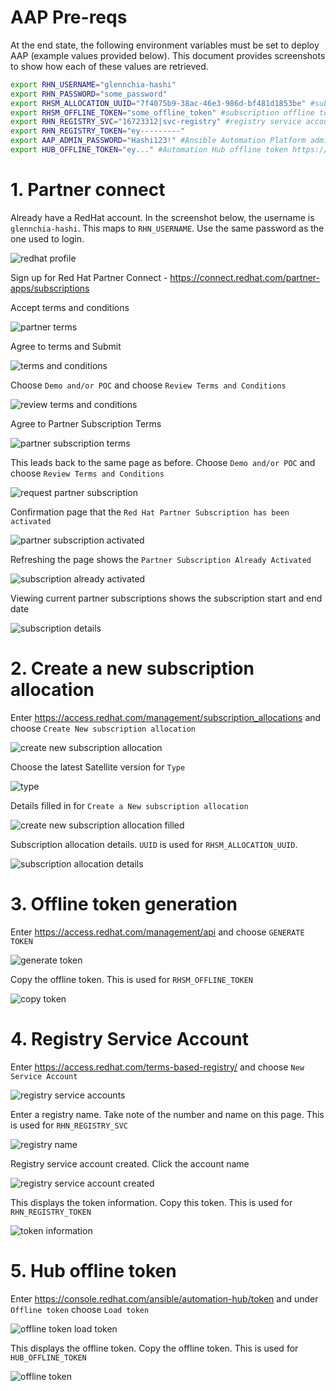 # AAP Pre-reqs

At the end state, the following environment variables must be set to deploy AAP (example values provided below). This document provides screenshots to show how each of these values are retrieved.

```bash
export RHN_USERNAME="glennchia-hashi"
export RHN_PASSWORD="some_password"
export RHSM_ALLOCATION_UUID="7f4075b9-38ac-46e3-986d-bf481d1853be" #subscription allocation uuid https://access.redhat.com/management/subscription_allocations
export RHSM_OFFLINE_TOKEN="some_offline_token" #subscription offline token https://access.redhat.com/management/api expires with 30 days inactivity
export RHN_REGISTRY_SVC="16723312|svc-registry" #registry service account https://access.redhat.com/terms-based-registry/
export RHN_REGISTRY_TOKEN="ey---------"
export AAP_ADMIN_PASSWORD="Hashi123!" #Ansible Automation Platform admin password. Set your own password.
export HUB_OFFLINE_TOKEN="ey..." #Automation Hub offline token https://console.redhat.com/ansible/automation-hub/token
```

# 1. Partner connect

Already have a RedHat account. In the screenshot below, the username is `glennchia-hashi`. This maps to `RHN_USERNAME`. Use the same password as the one used to login.

![redhat profile](./docs/01-partner-connect/01-redhat-profile.png)

Sign up for Red Hat Partner Connect - https://connect.redhat.com/partner-apps/subscriptions

Accept terms and conditions

![partner terms](./docs/01-partner-connect/02-partner-terms.png)

Agree to terms and Submit

![terms and conditions](./docs/01-partner-connect/03-terms-and-conditions.png)

Choose `Demo and/or POC` and choose `Review Terms and Conditions`

![review terms and conditions](./docs/01-partner-connect/04-review-terms-and-conditions.png)

Agree to Partner Subscription Terms

![partner subscription terms](./docs/01-partner-connect/05-partner-subscription-terms.png)

This leads back to the same page as before. Choose `Demo and/or POC` and choose `Review Terms and Conditions`

![request partner subscription](./docs/01-partner-connect/06-request-partner-subscription.png)

Confirmation page that the `Red Hat Partner Subscription has been activated`

![partner subscription activated](./docs/01-partner-connect/07-partner-subscription-activated.png)

Refreshing the page shows the `Partner Subscription Already Activated`

![subscription already activated](./docs/01-partner-connect/08-subscription-already-activated.png)

Viewing current partner subscriptions shows the subscription start and end date

![subscription details](./docs/01-partner-connect/09-subscription-details.png)

# 2. Create a new subscription allocation

Enter https://access.redhat.com/management/subscription_allocations and choose `Create New subscription allocation`

![create new subscription allocation](./docs/02-subscription-allocation/01-create-new-subscription-allocation.png)

Choose the latest Satellite version for `Type`

![type](./docs/02-subscription-allocation/02-type.png)

Details filled in for `Create a New subscription allocation`

![create new subscription allocation filled](./docs/02-subscription-allocation/03-create-new-subscription-allocation-filled.png)

Subscription allocation details. `UUID` is used for `RHSM_ALLOCATION_UUID`.

![subscription allocation details](./docs/02-subscription-allocation/04-subscription-allocation-details.png)

# 3. Offline token generation

Enter https://access.redhat.com/management/api and choose `GENERATE TOKEN`

![generate token](./docs/03-offline-token/01-generate-token.png)

Copy the offline token. This is used for `RHSM_OFFLINE_TOKEN`

![copy token](./docs/03-offline-token/02-copy-token.png)

# 4. Registry Service Account

Enter https://access.redhat.com/terms-based-registry/ and choose `New Service Account`

![registry service accounts](./docs/04-registry-svc/01-registry-service-accounts.png)

Enter a registry name. Take note of the number and name on this page. This is used for `RHN_REGISTRY_SVC`

![registry name](./docs/04-registry-svc/02-registry-name.png)

Registry service account created. Click the account name

![registry service account created](./docs/04-registry-svc/03-registry-service-account-created.png)

This displays the token information. Copy this token. This is used for `RHN_REGISTRY_TOKEN`

![token information](./docs/04-registry-svc/04-token-information.png)

# 5. Hub offline token

Enter https://console.redhat.com/ansible/automation-hub/token and under `Offline token` choose `Load token`

![offline token load token](./docs/05-hub-token/01-offline-token-load-token.png)

This displays the offline token. Copy the offline token. This is used for `HUB_OFFLINE_TOKEN`

![offline token](./docs/05-hub-token/02-offline-token.png)
